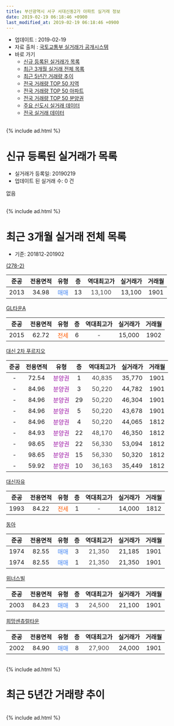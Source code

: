 ```yaml
---
title: 부산광역시 서구 서대신동2가 아파트 실거래 정보
date: 2019-02-19 06:18:46 +0900
last_modified_at: 2019-02-19 06:18:46 +0900
---
```


* 업데이트 : 2019-02-19
* 자료 출처 : [국토교통부 실거래가 공개시스템](http://rt.molit.go.kr)
* 바로 가기
    * [신규 등록된 실거래가 목록](#신규-등록된-실거래가-목록)
    * [최근 3개월 실거래 전체 목록](#최근-3개월-실거래-전체-목록)
    * [최근 5년간 거래량 추이](#최근-5년간-거래량-추이)
    * [전국 거래량 TOP 50 지역](https://ayogom.github.io/apt-trade-info/최근-3개월-전국에서-가장-거래가-많이-발생한-지역)
    * [전국 거래량 TOP 50 아파트](https://ayogom.github.io/apt-trade-info/최근-3개월-전국에서-가장-거래가-많이-발생한-아파트)
    * [전국 거래량 TOP 50 분양권](https://ayogom.github.io/apt-trade-info/최근-3개월-전국에서-가장-거래가-많이-발생한-분양권)
    * [주요 신도시 실거래 데이터](https://ayogom.github.io/apt-trade-info/주요-신도시)
    * [전국 실거래 데이터](https://ayogom.github.io/apt-trade-info/전국)
<br>
{% include ad.html %}
<br>

# 신규 등록된 실거래가 목록
* 실거래가 등록일: 20190219
* 업데이트 된 실거래 수: 0 건

없음

<br>
{% include ad.html %}
<br>

# 최근 3개월 실거래 전체 목록
* 기준: 201812-201902


[(278-2)](https://search.naver.com/search.naver?query=%EB%B6%80%EC%82%B0%EA%B4%91%EC%97%AD%EC%8B%9C+%EC%84%9C%EA%B5%AC+%EC%84%9C%EB%8C%80%EC%8B%A0%EB%8F%992%EA%B0%80+%28278-2%29)

|준공|전용면적|유형|층|역대최고가|실거래가|거래월|
|:---:|:---:|:---:|:---:|:---:|:---:|:---:|
|2013|34.98|<span style="color:#4285f3">매매</span>|13|<span style="color:#444444">13,100</span>|13,100|1901|

[GL타운A](https://search.naver.com/search.naver?query=%EB%B6%80%EC%82%B0%EA%B4%91%EC%97%AD%EC%8B%9C+%EC%84%9C%EA%B5%AC+%EC%84%9C%EB%8C%80%EC%8B%A0%EB%8F%992%EA%B0%80+GL%ED%83%80%EC%9A%B4A)

|준공|전용면적|유형|층|역대최고가|실거래가|거래월|
|:---:|:---:|:---:|:---:|:---:|:---:|:---:|
|2015|62.72|<span style="color:#ff5a00">전세</span>|6|<span style="color:#444444">-</span>|15,000|1902|

[대신 2차 푸르지오](https://search.naver.com/search.naver?query=%EB%B6%80%EC%82%B0%EA%B4%91%EC%97%AD%EC%8B%9C+%EC%84%9C%EA%B5%AC+%EC%84%9C%EB%8C%80%EC%8B%A0%EB%8F%992%EA%B0%80+%EB%8C%80%EC%8B%A0+2%EC%B0%A8+%ED%91%B8%EB%A5%B4%EC%A7%80%EC%98%A4)

|준공|전용면적|유형|층|역대최고가|실거래가|거래월|
|:---:|:---:|:---:|:---:|:---:|:---:|:---:|
|-|72.54|<span style="color:#9C11A5">분양권</span>|1|<span style="color:#444444">40,835</span>|35,770|1901|
|-|84.96|<span style="color:#9C11A5">분양권</span>|3|<span style="color:#444444">50,220</span>|44,782|1901|
|-|84.96|<span style="color:#9C11A5">분양권</span>|29|<span style="color:#444444">50,220</span>|46,304|1901|
|-|84.96|<span style="color:#9C11A5">분양권</span>|5|<span style="color:#444444">50,220</span>|43,678|1901|
|-|84.96|<span style="color:#9C11A5">분양권</span>|4|<span style="color:#444444">50,220</span>|44,065|1812|
|-|84.93|<span style="color:#9C11A5">분양권</span>|22|<span style="color:#444444">48,170</span>|46,350|1812|
|-|98.65|<span style="color:#9C11A5">분양권</span>|22|<span style="color:#444444">56,330</span>|53,094|1812|
|-|98.65|<span style="color:#9C11A5">분양권</span>|15|<span style="color:#444444">56,330</span>|50,320|1812|
|-|59.92|<span style="color:#9C11A5">분양권</span>|10|<span style="color:#444444">36,163</span>|35,449|1812|

[대신자유](https://search.naver.com/search.naver?query=%EB%B6%80%EC%82%B0%EA%B4%91%EC%97%AD%EC%8B%9C+%EC%84%9C%EA%B5%AC+%EC%84%9C%EB%8C%80%EC%8B%A0%EB%8F%992%EA%B0%80+%EB%8C%80%EC%8B%A0%EC%9E%90%EC%9C%A0)

|준공|전용면적|유형|층|역대최고가|실거래가|거래월|
|:---:|:---:|:---:|:---:|:---:|:---:|:---:|
|1993|84.22|<span style="color:#ff5a00">전세</span>|1|<span style="color:#444444">-</span>|14,000|1812|

[동아](https://search.naver.com/search.naver?query=%EB%B6%80%EC%82%B0%EA%B4%91%EC%97%AD%EC%8B%9C+%EC%84%9C%EA%B5%AC+%EC%84%9C%EB%8C%80%EC%8B%A0%EB%8F%992%EA%B0%80+%EB%8F%99%EC%95%84)

|준공|전용면적|유형|층|역대최고가|실거래가|거래월|
|:---:|:---:|:---:|:---:|:---:|:---:|:---:|
|1974|82.55|<span style="color:#4285f3">매매</span>|3|<span style="color:#444444">21,350</span>|21,185|1901|
|1974|82.55|<span style="color:#4285f3">매매</span>|1|<span style="color:#444444">21,350</span>|21,350|1901|

[위너스빌](https://search.naver.com/search.naver?query=%EB%B6%80%EC%82%B0%EA%B4%91%EC%97%AD%EC%8B%9C+%EC%84%9C%EA%B5%AC+%EC%84%9C%EB%8C%80%EC%8B%A0%EB%8F%992%EA%B0%80+%EC%9C%84%EB%84%88%EC%8A%A4%EB%B9%8C)

|준공|전용면적|유형|층|역대최고가|실거래가|거래월|
|:---:|:---:|:---:|:---:|:---:|:---:|:---:|
|2003|84.23|<span style="color:#4285f3">매매</span>|3|<span style="color:#444444">24,500</span>|21,100|1901|

[희망센츄럴타운](https://search.naver.com/search.naver?query=%EB%B6%80%EC%82%B0%EA%B4%91%EC%97%AD%EC%8B%9C+%EC%84%9C%EA%B5%AC+%EC%84%9C%EB%8C%80%EC%8B%A0%EB%8F%992%EA%B0%80+%ED%9D%AC%EB%A7%9D%EC%84%BC%EC%B8%84%EB%9F%B4%ED%83%80%EC%9A%B4)

|준공|전용면적|유형|층|역대최고가|실거래가|거래월|
|:---:|:---:|:---:|:---:|:---:|:---:|:---:|
|2002|84.90|<span style="color:#4285f3">매매</span>|8|<span style="color:#444444">27,900</span>|24,000|1901|


<br>
{% include ad.html %}
<br>

# 최근 5년간 거래량 추이


<div style="width:100%;">
    <canvas id="deal_progress" height="200"></canvas>
</div>

<script>
new Chart(document.getElementById("deal_progress"), {
    type: 'line',
    data: {
        labels: ['201402','201403','201404','201405','201406','201407','201408','201409','201410','201411','201412','201501','201502','201503','201504','201505','201506','201507','201508','201509','201510','201511','201512','201601','201602','201603','201604','201605','201606','201607','201608','201609','201610','201611','201612','201701','201702','201703','201704','201705','201706','201707','201708','201709','201710','201711','201712','201801','201802','201803','201804','201805','201806','201807','201808','201809','201810','201811','201812','201901','201902'],
        datasets: [{
            label: '매매',
            pointRadius: 1,
            data: [5, 6, 6, 2, 3, 2, 7, 8, 3, 5, 6, 9, 6, 10, 9, 7, 11, 7, 4, 7, 12, 6, 9, 2, 6, 4, 4, 4, 7, 14, 5, 6, 9, 10, 2, 1, 4, 5, 9, 5, 4, 5, 4, 4, 6, 3, 8, 12, 10, 6, 8, 9, 12, 7, 5, 7, 8, 8, 5, 9, 0],
            borderColor: "rgba(255, 201, 14, 1)",
            backgroundColor: "rgba(255, 201, 14, 0.5)",
            fill: false,
            lineTension: 0
        },{
            label: '전월세',
            pointRadius: 1,
            data: [6, 4, 1, 2, 4, 1, 7, 6, 2, 6, 5, 5, 6, 6, 4, 2, 3, 2, 3, 1, 4, 2, 1, 1, 2, 3, 1, 0, 1, 2, 1, 2, 0, 2, 2, 1, 4, 3, 3, 2, 4, 0, 1, 2, 1, 1, 3, 0, 5, 3, 0, 0, 4, 0, 3, 0, 2, 3, 1, 0, 1],
            borderColor: "rgba(0, 141, 185, 1)",
            backgroundColor: "rgba(0, 141, 185, 0.5)",
            fill: false,
            lineTension: 0
        }
        ]
    },
    options: {
        responsive: true,
        title: {
            display: false
        },
        tooltips: {
            mode: 'index',
            intersect: false
        },
        hover: {
            mode: 'nearest',
            intersect: true
        },
        scales: {
            xAxes: [{
                display: true,
                scaleLabel: {
                    display: true,
                    labelString: '년/월'
                }
            }],
            yAxes: [{
                display: true,
                ticks: {
                    suggestedMin: 0,
                },
                scaleLabel: {
                    display: true,
                    labelString: '실거래 수'
                }
            }]
        }
    }
});

</script>


<br>
{% include ad.html %}
<br>

